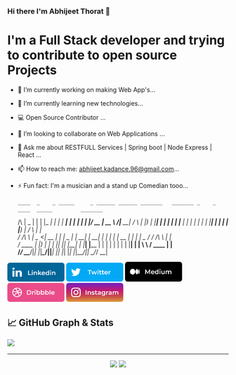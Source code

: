 ### Hi there I'm Abhijeet Thorat 👋

# I'm a Full Stack developer and trying to contribute to open source Projects

<!--
**Abhijeet-kadance/Abhijeet-kadance** is a ✨ _special_ ✨ repository because its `README.md` (this file) appears on your GitHub profile.

Here are some ideas to get you started:

-->

- 🔭 I’m currently working on making Web App's...
- 🌱 I’m currently learning new technologies...
- 💻 Open Source Contributor ...
- 👯 I’m looking to collaborate on Web Applications ...
- 💬 Ask me about RESTFULL Services | Spring boot | Node Express | React  ...
- 📫 How to reach me: abhijeet.kadance.96@gmail.com...
- ⚡ Fun fact: I'm a musician and a stand up Comedian tooo...

 
      ____  _    _ _____     _ ______ ______ _______   _______ _    _  ____  _____         _______ 
     /\   |  _ \| |  | |_   _|   | |  ____|  ____|__   __| |__   __| |  | |/ __ \|  __ \     /\|__   __|
    /  \  | |_) | |__| | | |     | | |__  | |__     | |       | |  | |__| | |  | | |__) |   /  \  | |   
   / /\ \ |  _ <|  __  | | | _   | |  __| |  __|    | |       | |  |  __  | |  | |  _  /   / /\ \ | |   
  / ____ \| |_) | |  | |_| || |__| | |____| |____   | |       | |  | |  | | |__| | | \ \  / ____ \| |   
 /_/    \_\____/|_|  |_|_____\____/|______|______|  |_|       |_|  |_|  |_|\____/|_|  \_\/_/    \_\_|   
                                                                                                      

<a title="Linkedin Profile" href="https://www.linkedin.com/in/abhijeet-thorat/"><img alt="LinkedIn Profile" src="https://github.com/sameersyd/sameersyd/blob/master/art/linkedin.png" width="130"/></a>
<a title="Twitter Profile" href="https://twitter.com/abhijeet6003"><img alt="Twitter Profile" src="https://github.com/sameersyd/sameersyd/blob/master/art/twitter.png" width="130"/></a>
<a title="Medium Profile" href="https://medium.com/@abhijeet.kadance.96"><img alt="Medium Profile" src="https://github.com/sameersyd/sameersyd/blob/master/art/medium.png" width="130" height="45"/></a>
<a title="Dribbble Profile" href="https://dribbble.com/Abhijeet6003"><img alt="Dribbble Profile" src="https://github.com/sameersyd/sameersyd/blob/master/art/dribbble.png" width="130"/></a>
<a title="Instagram Profile" href="https://www.instagram.com/_abhijeet_thorat_"><img alt="Instagram Profile" src="https://github.com/sameersyd/sameersyd/blob/master/art/instagram.png" width="130"/></a>

## 📈 GitHub Graph & Stats
<img src="https://activity-graph.herokuapp.com/graph?username=Abhijeet-kadance&theme=xcode">
  
---

<p align="center">
<img width="49%" src="https://github-readme-stats.vercel.app/api?username=Abhijeet-kadance&show_icons=true&theme=tokyonight" />
<img width="49%" src="https://github-readme-streak-stats.herokuapp.com/?user=Abhijeet-kadance&theme=tokyonight" />
</p>
